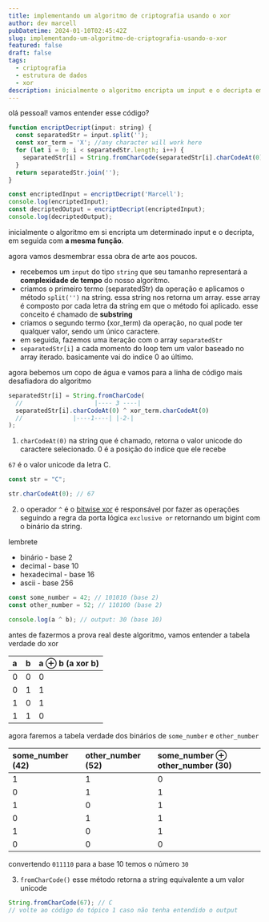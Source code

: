 ```yaml
---
title: implementando um algoritmo de criptografia usando o xor
author: dev marcell
pubDatetime: 2024-01-10T02:45:42Z
slug: implementando-um-algoritmo-de-criptografia-usando-o-xor
featured: false
draft: false
tags:
  - criptografia
  - estrutura de dados
  - xor
description: inicialmente o algoritmo encripta um input e o decripta em seguida com...
---
```


olá pessoal! vamos entender esse código?

```javascript
function encriptDecript(input: string) {
  const separatedStr = input.split('');
  const xor_term = 'X'; //any character will work here
  for (let i = 0; i < separatedStr.length; i++) {
    separatedStr[i] = String.fromCharCode(separatedStr[i].charCodeAt(0) ^ xor_term.charCodeAt(0));
  }
  return separatedStr.join('');
}

const encriptedInput = encriptDecript('Marcell');
console.log(encriptedInput);
const decriptedOutput = encriptDecript(encriptedInput);
console.log(decriptedOutput);
```

inicialmente o algoritmo em si encripta um determinado input e o decripta, em seguida com **a mesma função**.

agora vamos desmembrar essa obra de arte aos poucos.

- recebemos um `input` do tipo `string` que seu tamanho representará a **complexidade de tempo** do nosso algoritmo.
- criamos o primeiro termo (separatedStr) da operação e aplicamos o método `split('')` na string. essa string nos retorna um array. esse array é composto por cada letra da string em que o método foi aplicado. esse conceito é chamado de **substring**
- criamos o segundo termo (xor_term) da operação, no qual pode ter qualquer valor, sendo um único caractere.
- em seguida, fazemos uma iteração com o array `separatedStr`
- `separatedStr[i]` a cada momento do loop tem um valor baseado no array iterado. basicamente vai do indice 0 ao último.

agora bebemos um copo de água e vamos para a linha de código mais desafiadora do algoritmo

```javascript
separatedStr[i] = String.fromCharCode(
  //                    |---- 3 ----|
  separatedStr[i].charCodeAt(0) ^ xor_term.charCodeAt(0)
  //              |----1----| |-2-|
);
```

1. `charCodeAt(0)` na string que é chamado, retorna o valor unicode do caractere selecionado. 0 é a posição do indice que ele recebe

`67` é o valor unicode da letra C.

```javascript
const str = "C";

str.charCodeAt(0); // 67
```

2. o operador `^` é o <a href='https://developer.mozilla.org/en-US/docs/Web/JavaScript/Reference/Operators/Bitwise_XOR'>bitwise xor</a> é responsável por fazer as operações seguindo a regra da porta lógica `exclusive or` retornando um bigint com o binário da string.

lembrete

- binário - base 2
- decimal - base 10
- hexadecimal - base 16
- ascii - base 256

```javascript
const some_number = 42; // 101010 (base 2)
const other_number = 52; // 110100 (base 2)

console.log(a ^ b); // output: 30 (base 10)
```

antes de fazermos a prova real deste algoritmo, vamos entender a tabela verdade do xor

| a   | b   | a ⊕ b (a xor b) |
| :-- | :-- | :-------------- |
| 0   | 0   | 0               |
| 0   | 1   | 1               |
| 1   | 0   | 1               |
| 1   | 1   | 0               |

agora faremos a tabela verdade dos binários de `some_number` e `other_number`

| some_number (42) | other_number (52) | some_number ⊕ other_number (30) |
| :--------------- | :---------------- | :------------------------------ |
| 1                | 1                 | 0                               |
| 0                | 1                 | 1                               |
| 1                | 0                 | 1                               |
| 0                | 1                 | 1                               |
| 1                | 0                 | 1                               |
| 0                | 0                 | 0                               |

convertendo `011110` para a base 10 temos o número `30`

3. `fromCharCode()` esse método retorna a string equivalente a um valor unicode

```javascript
String.fromCharCode(67); // C
// volte ao código do tópico 1 caso não tenha entendido o output
```
